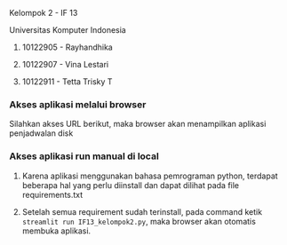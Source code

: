 Kelompok 2 - IF 13 

Universitas Komputer Indonesia

1. 10122905 - Rayhandhika

2. 10122907 - Vina Lestari

3. 10122911 - Tetta Trisky T



### Akses aplikasi melalui browser

Silahkan akses URL berikut, maka browser akan menampilkan aplikasi penjadwalan disk



### Akses aplikasi run manual di local

1. Karena aplikasi menggunakan bahasa pemrograman python, terdapat beberapa hal yang perlu diinstall dan dapat dilihat pada file requirements.txt

2. Setelah semua requirement sudah terinstall, pada command ketik `streamlit run IF13_kelompok2.py`, maka browser akan otomatis membuka aplikasi.